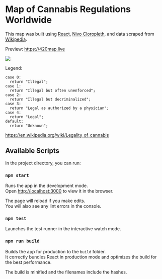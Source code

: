 # Map of Cannabis Regulations Worldwide

This map was built using [React](https://reactjs.org/), [Nivo Cloropleth](https://nivo.rocks/choropleth/), and data scraped from [Wikipedia](https://en.wikipedia.org/wiki/Legality_of_cannabis).

Preview: https://420map.live

<img src="https://420map.live/map.png" />

Legend:

```
case 0:
  return "Illegal";
case 1:
  return "Illegal but often unenforced";
case 2:
  return "Illegal but decriminalized";
case 3:
  return "Legal as authorized by a physician";
case 4:
  return "Legal";
default:
  return "Unknown";
```

https://en.wikipedia.org/wiki/Legality_of_cannabis

## Available Scripts

In the project directory, you can run:

### `npm start`

Runs the app in the development mode.<br />
Open [http://localhost:3000](http://localhost:3000) to view it in the browser.

The page will reload if you make edits.<br />
You will also see any lint errors in the console.

### `npm test`

Launches the test runner in the interactive watch mode.<br />

### `npm run build`

Builds the app for production to the `build` folder.<br />
It correctly bundles React in production mode and optimizes the build for the best performance.

The build is minified and the filenames include the hashes.<br />
